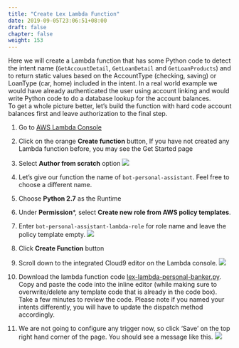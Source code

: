 ```yaml
---
title: "Create Lex Lambda Function"
date: 2019-09-05T23:06:51+08:00
draft: false
chapter: false
weight: 153
---
```


Here we will create a Lambda function that has some Python code to detect 
the intent name (`GetAccountDetail`, `GetLoanDetail` and `GetLoanProducts`) 
and to return static values based on the AccountType (checking, saving) or 
LoanType (car, home) included in the intent. In a real world example we 
would have already authenticated the user using account linking and 
would write Python code to do a database lookup for the account balances.  
To get a whole picture better, let’s build the function with hard code 
account balances first and leave authorization to the final step. 

1. Go to [AWS Lambda Console](https://console.aws.amazon.com/lambda/home?region=us-east-1#/functions)

1. Click on the orange **Create function** button, If you have not created any Lambda
function before, you may see the Get Started page

1. Select **Author from scratch** option
    ![](/images/ask/create-lambda-function.png)

1. Let’s give our function the name of `bot-personal-assistant`. Feel free to choose 
a different name.

1. Choose **Python 2.7** as the Runtime

1. Under **Permission***, select **Create new role from AWS policy templates**. 

1. Enter `bot-personal-assistant-lambda-role` for role name and leave the policy 
template empty.
    ![](/images/ask/author-from-scratch.png)

1. Click **Create Function** button

1. Scroll down to the integrated Cloud9 editor on the Lambda console.
    ![](/images/ask/function-code.png)

1. Download the lambda function code [lex-lambda-personal-banker.py](https://github.com/lab798/aws-alexa-workshop-ask/blob/master/workshop/lex-lambda-personal-banker.py). 
Copy and paste the code into the inline editor (while making sure to overwrite/delete any 
template code that is already in the code box). Take a few minutes to review the code. 
Please note if you named your intents differently, you will have to update the 
dispatch method accordingly.

1. We are not going to configure any trigger now, so click ‘Save’ on the top right hand 
corner of the page. You should see a message like this.
    ![](/images/ask/congratulations.png)
 
